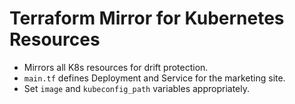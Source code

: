 # Terraform Mirror for Kubernetes Resources

- Mirrors all K8s resources for drift protection.
- `main.tf` defines Deployment and Service for the marketing site.
- Set `image` and `kubeconfig_path` variables appropriately.
